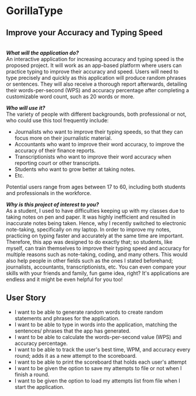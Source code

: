 # GorillaType
## Improve your Accuracy and Typing Speed
\
***What will the application do?*** \
An interactive application for increasing accuracy and typing speed is the proposed project. 
It will work as an app-based platform where users can practice typing to improve their accuracy and speed. Users will 
need to type precisely and quickly as this application will produce random phrases or sentences. They will also 
receive a thorough report afterwards, detailing their words-per-second (WPS) and accuracy percentage after completing a 
customizable word count, such as 20 words or more.

***Who will use it?*** \
The variety of people with different backgrounds, both professional or not, who could use this tool frequently include:
- Journalists who want to improve their typing speeds, so that they can focus more on their journalistic material.
- Accountants who want to improve their word accuracy, to improve the accuracy of their finance reports.
- Transcriptionists who want to improve their word accuracy when reporting court or other transcripts.
- Students who want to grow better at taking notes. 
- Etc.

Potential users range from ages between 17 to 60, including both students and professionals in the workforce.

***Why is this project of interest to you?*** \
As a student, I used to have difficulties keeping up with my classes due to taking notes on pen and paper. It was highly 
inefficient and resulted in inaccurate notes being taken. Hence, why I recently switched to electronic note-taking, 
specifically on my laptop. In order to improve my notes, practicing on typing faster and accurately at the same time
are important. Therefore, this app was designed to do exactly that; so students, like myself, can train themselves to 
improve their typing speed and accuracy for multiple reasons such as note-taking, coding, and many others. This would 
also help people in other fields such as the ones I stated beforehand; journalists, accountants, transcriptionists, etc. 
You can even compare your skills with your friends and family, fun game idea, right? It's applications are endless and 
it might be even helpful for you too! 

## User Story
- I want to be able to generate random words to create random statements and phrases for the application.
- I want to be able to type in words into the application, matching the sentences/ phrases that the app has generated.
- I want to be able to calculate the words-per-second value (WPS) and accuracy percentage.
- I want to be able to track the user's best time, WPM, and accuracy every round; 
  adds it as a new attempt to the scoreboard.
- I want to be able to print the scoreboard that holds each user's attempt
- I want to be given the option to save my attempts to file or not when I finish a round.
- I want to be given the option to load my attempts list from file when I start the application.

